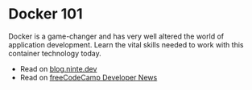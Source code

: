 # Docker 101

Docker is a game-changer and has very well altered the world of application development. Learn the vital skills needed to work with this container technology today.  

* Read on [blog.ninte.dev](https://blog.ninte.dev)  
* Read on [freeCodeCamp Developer News](https://www.freecodecamp.org/news/docker-101-creation-to-deployment/)